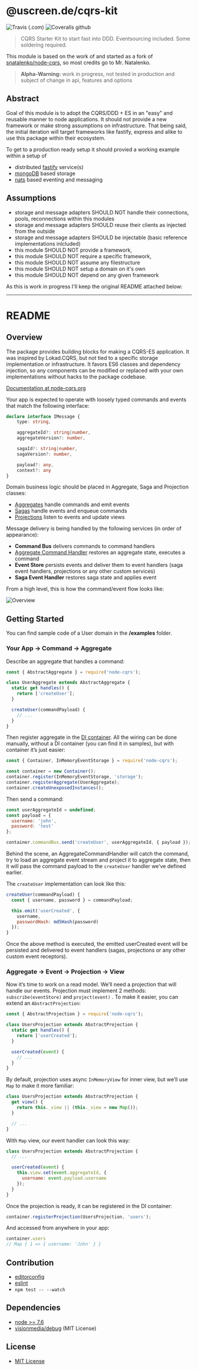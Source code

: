 # @uscreen.de/cqrs-kit

![Travis (.com)](https://img.shields.io/travis/com/uscreen/node-cqrs) ![Coveralls github](https://img.shields.io/coveralls/github/uscreen/node-cqrs)

> CQRS Starter Kit to start fast into DDD. Eventsourcing included. Some soldering required.

This module is based on the work of and started as a fork of [snatalenko/node-cqrs](https://github.com/snatalenko/node-cqrs), so most credits go to Mr. Natalenko.

> __Alpha-Warning:__ work in progress, not tested in production and subject of change in api, features and options

## Abstract

Goal of this module is to adopt the CQRS/DDD + ES in an "easy" and reusable manner to node applications. It should not provide a new framework or make strong assumptions on infrastructure. That being said, the initial iteration will target frameworks like fastify, express and alike to use this package within their ecosystem.

To get to a production ready setup it should provied a working example within a setup of

- distributed [fastify](https://www.fastify.io) service(s)
- [mongoDB](https://www.mongodb.com) based storage
- [nats](https://nats.io) based eventing and messaging

## Assumptions

* storage and message adapters SHOULD NOT handle their connections, pools, reconnections within this modules
* storage and message adapters SHOULD reuse their clients as injected from the outside
* storage and message adapters SHOULD be injectable (basic reference implementations inlcluded)
* this module SHOULD NOT provide a framework,
* this module SHOULD NOT require a specific framework,
* this module SHOULD NOT assume any filestructure
* this module SHOULD NOT setup a domain on it's own
* this module SHOULD NOT depend on any given framework

As this is work in progress I'll keep the original README attached below:

---

# README

## Overview

The package provides building blocks for making a CQRS-ES application. It was inspired by Lokad.CQRS, but not tied to a specific storage implementation or infrastructure. It favors ES6 classes and dependency injection, so any components can be modified or replaced with your own implementations without hacks to the package codebase.

[Documentation at node-cqrs.org](https://www.node-cqrs.org)


Your app is expected to operate with loosely typed commands and events that match the following interface:

```ts
declare interface IMessage {
    type: string,

    aggregateId?: string|number,
    aggregateVersion?: number,

    sagaId?: string|number,
    sagaVersion?: number,

    payload?: any,
    context?: any
}
```

Domain business logic should be placed in Aggregate, Saga and Projection classes:

- [Aggregates](entities/Aggregate/README.MD) handle commands and emit events
- [Sagas](entities/Saga/README.MD) handle events and enqueue commands
- [Projections](entities/Projection/README.md) listen to events and update views


Message delivery is being handled by the following services (in order of appearance):

- **Command Bus** delivers commands to command handlers
- [Aggregate Command Handler](middleware/AggregateCommandHandler.md) restores an aggregate state, executes a command
- **Event Store** persists events and deliver them to event handlers (saga event handlers, projections or any other custom services)
- **Saga Event Handler** restores saga state and applies event


From a high level, this is how the command/event flow looks like:

![Overview](docs/images/node-cqrs-components.png)


## Getting Started

You can find sample code of a User domain in the **/examples** folder.


### Your App → Command → Aggregate

Describe an aggregate that handles a command:

```js
const { AbstractAggregate } = require('node-cqrs');

class UserAggregate extends AbstractAggregate {
  static get handles() {
    return ['createUser'];
  }

  createUser(commandPayload) {
    // ...
  }
}
```

Then register aggregate in the [DI container](middleware/DIContainer.md).
All the wiring can be done manually, without a DI container (you can find it in samples), but with container it’s just easier:

```js
const { Container, InMemoryEventStorage } = require('node-cqrs');

const container = new Container();
container.register(InMemoryEventStorage, 'storage');
container.registerAggregate(UserAggregate);
container.createUnexposedInstances();
```

Then send a command:

```js
const userAggregateId = undefined;
const payload = {
  username: 'john',
  password: 'test'
};

container.commandBus.send('createUser', userAggregateId, { payload });
```

Behind the scene, an AggregateCommandHandler will catch the command,
try to load an aggregate event stream and project it to aggregate state,
then it will pass the command payload to the `createUser` handler we’ve defined earlier.

The `createUser` implementation can look like this:

```js
createUser(commandPayload) {
  const { username, password } = commandPayload;

  this.emit('userCreated', {
    username,
    passwordHash: md5Hash(password)
  });
}
```

Once the above method is executed, the emitted userCreated event will be persisted and delivered to event handlers (sagas, projections or any other custom event receptors).


### Aggregate → Event → Projection → View

Now it’s time to work on a read model. We’ll need a projection that will handle our events. Projection must implement 2 methods: `subscribe(eventStore)` and `project(event)` .
To make it easier, you can extend an `AbstractProjection`:

```js
const { AbstractProjection } = require('node-cqrs');

class UsersProjection extends AbstractProjection {
  static get handles() {
    return ['userCreated'];
  }

  userCreated(event) {
    // ...
  }
}
```

By default, projection uses async `InMemoryView` for inner view, but we’ll use `Map` to make it more familiar:

```js
class UsersProjection extends AbstractProjection {
  get view() {
    return this._view || (this._view = new Map());
  }

  // ...
}
```

With `Map` view, our event handler can look this way:

```js
class UsersProjection extends AbstractProjection {
  // ...

  userCreated(event) {
    this.view.set(event.aggregateId, {
      username: event.payload.username
    });
  }
}
```

Once the projection is ready, it can be registered in the DI container:

```js
container.registerProjection(UsersProjection, 'users');
```

And accessed from anywhere in your app:

```js
container.users
// Map { 1 => { username: 'John' } }
```

## Contribution

* [editorconfig](http://editorconfig.org)
* [eslint](http://eslint.org)
* `npm test -- --watch`


## Dependencies

- [node >= 7.6](https://nodejs.org)
-	[visionmedia/debug](https://github.com/visionmedia/debug) (MIT License)


## License

* [MIT License](https://github.com/snatalenko/node-cqrs/blob/master/LICENSE)

